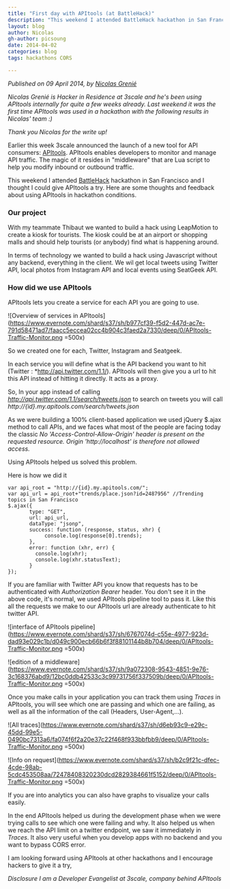 ```yaml
---
title: "First day with APItools (at BattleHack)"
description: "This weekend I attended BattleHack hackathon in San Francisco and I thought I could give APItools a try. Here are some thoughts and feedback about using APItools in hackathon conditions."
layout: blog
author: Nicolas
gh-author: picsoung
date: 2014-04-02
categories: blog
tags: hackathons CORS

---
```


*Published on 09 April 2014, by <a href="https://github.com/picsoung" title="picsoung" alt="picsoung">Nicolas Grenié</a>*

*Nicolas Grenié is Hacker in Residence at 3scale and he's been using APItools internally for quite a few weeks already. Last weekend it was the first time APItools was used in a hackathon with the following results in Nicolas' team :)*

*Thank you Nicolas for the write up!*

Earlier this week 3scale announced the launch of a new tool for API consumers: [APItools](https://www.apitools.com "APItools"). APItools enables developers to monitor and manage API traffic. The magic of it resides in "middleware" that are Lua script to help you modify inbound or outbound traffic.

This weekend I attended [BattleHack](https://2014.battlehack.org/ "Battlehack") hackathon in San Francisco and I thought I could give APItools a try. Here are some thoughts and feedback about using APItools in hackathon conditions.

### Our project

With my teammate Thibaut we wanted to build a hack using LeapMotion to create a kiosk for tourists. The kiosk could be at an airport or shopping malls and should help tourists (or anybody) find what is happening around.

In terms of technology we wanted to build a hack using Javascript without any backend, everything in the client. We wil get local tweets using Twitter API, local photos from Instagram API and local events using SeatGeek API.

### How did we use APItools
APItools lets you create a service for each API you are going to use.

![Overview of services in APItools](https://www.evernote.com/shard/s37/sh/b977cf39-f5d2-447d-ac7e-791d58471ad7/faacc5eccea02cc4b904c3faed2a7330/deep/0/APItools-Traffic-Monitor.png =500x)

So we created one for each, Twitter, Instagram and Seatgeek.

In each service you will define what is the API backend you want to hit (Twitter : *http://api.twitter.com/1.1/).
APItools will then give you a url to hit this API instead of hitting it directly. It acts as a proxy.

So, In your app instead of calling *http://api.twitter.com/1.1/search/tweets.json* to search on tweets you will call *http://{id}.my.apitools.com/search/tweets.json*

As we were building a 100% client-based application we used jQuery $.ajax method to call APIs, and we faces what most of the people are facing today the classic *No 'Access-Control-Allow-Origin' header is present on the requested resource. Origin 'http://localhost' is therefore not allowed access.*

Using APItools helped us solved this problem.

Here is how we did it

```
var api_root = "http://{id}.my.apitools.com/";
var api_url = api_root+"trends/place.json?id=2487956" //Trending topics in San Francisco
$.ajax({
       type: "GET",
       url: api_url,
       dataType: "jsonp",
       success: function (response, status, xhr) {
            console.log(response[0].trends);
       },
       error: function (xhr, err) {
         console.log(xhr);
         console.log(xhr.statusText);
       }
});
```

If you are familiar with Twitter API you know that requests has to be authenticated with *Authorization Bearer* header. You don't see it in the above code, it's normal, we used APItools pipeline tool to pass it. Like this all the requests we make to our APItools url are already authenticate to hit twitter API.

![interface of APItools pipeline](https://www.evernote.com/shard/s37/sh/6767074d-c55e-4977-923d-dad93e029c1b/d049c900ecb66b6f3f88101144b8b704/deep/0/APItools-Traffic-Monitor.png =500x)

![edition of a middleware](https://www.evernote.com/shard/s37/sh/9a072308-9543-4851-9e76-3c168376abd9/12bc0ddb42533c3c99731756f337509b/deep/0/APItools-Traffic-Monitor.png =500x)

Once you make calls in your application you can track them using *Traces* in APItools, you will see which one are passing and which one are failing, as well as all the information of the call (Headers, User-Agent,…).

![All traces](https://www.evernote.com/shard/s37/sh/d6eb93c9-e29c-45dd-99e5-0490bc7313a6/fa074f6f2a20e37c22f468f933bbfbb9/deep/0/APItools-Traffic-Monitor.png =500x)

![Info on request](https://www.evernote.com/shard/s37/sh/b2c9f21c-dfec-4cde-98ab-5cdc453508aa/72478408320230dcd2829384661f5152/deep/0/APItools-Traffic-Monitor.png =500x)

If you are into analytics you can also have graphs to visualize your calls easily.


In the end APItools helped us during the development phase when we were trying calls to see which one were failing and why. It also helped us when we reach the API limit on a twitter endpoint, we saw it immediately in *Traces*.
It also very useful when you develop apps with no backend and you want to bypass CORS error.


I am looking forward using APItools at other hackathons and I encourage hackers to give it a try,

*Disclosure I am a Developer Evangelist at 3scale, company behind APItools*


